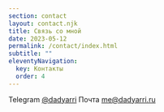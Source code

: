 ```yaml
---
section: contact
layout: contact.njk
title: Связь со мной
date: 2023-05-12
permalink: /contact/index.html
subtitle: ""
eleventyNavigation:
  key: Контакты
  order: 4
---
```


Telegram [@dadyarri](https://t.me/dadyarri)
Почта [me@dadyarri.ru](mailto:me@dadyarri.ru)
